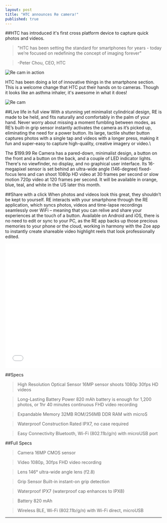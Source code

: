 ```yaml
---
layout: post
title: "HTC announces Re camera!"
published: true
---
```


##HTC has introduced it's first cross platform device to capture quick photos and videos.
>"HTC has been setting the standard for smartphones for years - today we’re focused on redefining the concept of imaging forever"

>-Peter Chou, CEO, HTC


![Re cam in action](https://lh4.googleusercontent.com/-tMCQzqaq8T8/VDY1UxwpbbI/AAAAAAAAAC4/UkEUEG5Xx3Y/w840-h608-no/re_camera1.jpeg)

HTC has been doing a lot of innovative things in the smartphone section. This is a welcome change that HTC put their hands on to cameras. Though it looks like an asthma inhaler, it's awesome in what it does!

![Re cam](https://lh3.googleusercontent.com/-zRP_l_c0Nxc/VDY1U5BLRvI/AAAAAAAAAC8/Q9OsZH5_iC8/w1024-h510-no/htc_recam2.jpg)

##Live life in full view
With a stunning yet minimalist cylindrical design, RE is made to be held, and fits naturally and comfortably in the palm of your hand. Never worry about missing a moment fumbling between modes, as RE’s built-in grip sensor instantly activates the camera as it’s picked up, eliminating the need for a power button. Its large, tactile shutter button captures photos with a single tap and videos with a longer press, making it fun and super-easy to capture high-quality, creative imagery or video.\

The $199.99 Re Camera has a pared-down, minimalist design, a button on the front and a button on the back, and a couple of LED indicator lights. There's no viewfinder, no display, and no graphical user interface. Its 16-megapixel sensor is set behind an ultra-wide angle (146-degree) fixed-focus lens and can shoot 1080p HD video at 30 frames per second or slow motion 720p video at 120 frames per second. It will be available in orange, blue, teal, and white in the US later this month.

##Share with a click
When photos and videos look this great, they shouldn’t be kept to yourself. RE interacts with your smartphone through the RE application, which syncs photos, videos and time-lapse recordings seamlessly over WiFi – meaning that you can relive and share your experiences at the touch of a button. Available on Android and iOS, there is no need to edit or sync to your PC, as the RE app backs up those precious memories to your phone or the cloud, working in harmony with the Zoe app to instantly create shareable video highlight reels that look professionally edited.

<iframe width="100%" height="400" src="//www.youtube.com/embed/EIv10asX7cc" frameborder="0" allowfullscreen></iframe>

##Specs
>  High Resolution Optical Sensor
  16MP sensor shoots 1080p 30fps HD videos
  
>  Long-Lasting Battery Power
  820 mAh battery is enough for 1,200 photos, or 1hr 40 minutes continuous 
  FHD video recording
  
>  Expandable Memory
  32MB ROM/256MB DDR RAM with microS
  
>  Waterproof Construction
>	Rated IPX7, no case required
  
>  Easy Connectivity
  Bluetooth, Wi-Fi (802.11b/g/n) with microUSB port
  
##Full Specs
 
>Camera	16MP CMOS sensor

>Video	1080p, 30fps FHD video recording

>Lens	146° ultra-wide angle lens (f2.8)

>Grip Sensor	Built-in instant-on grip detection

>Waterproof	IPX7 (waterproof cap enhances to IPX8)

>Battery	820 mAh

>Wireless	BLE, Wi-Fi (802.11b/g/n) with Wi-Fi direct, microUSB



------------------------